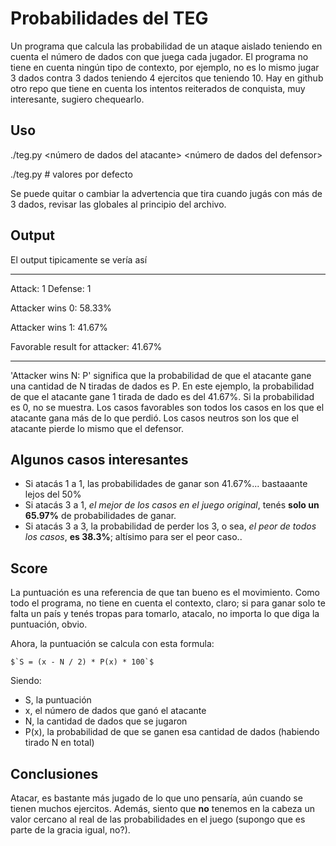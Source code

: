 # Probabilidades del TEG
Un programa que calcula las probabilidad de un ataque aislado teniendo en cuenta el número de dados con que juega cada jugador. El programa no tiene en cuenta ningún tipo de contexto, por ejemplo, no es lo mismo jugar 3 dados contra 3 dados teniendo 4 ejercitos que teniendo 10. Hay en github otro repo que tiene en cuenta los intentos reiterados de conquista, muy interesante, sugiero chequearlo.

## Uso
./teg.py \<número de dados del atacante\> \<número de dados del defensor\>

./teg.py            \# valores por defecto

Se puede quitar o cambiar la advertencia que tira cuando jugás con más de 3 dados, revisar las globales al principio del archivo.

## Output
El output tipicamente se vería así

-------------------------------------

Attack: 1   Defense: 1

Attacker wins 0: 58.33%

Attacker wins 1: 41.67%

Favorable result for attacker: 41.67%

-------------------------------------

'Attacker wins N: P' significa que la probabilidad de que el atacante gane una cantidad de N tiradas de dados es P. En este ejemplo, la probabilidad de que el atacante gane 1 tirada de dado es del 41.67%. Si la probabilidad es 0, no se muestra. Los casos favorables son todos los casos en los que el atacante gana más de lo que perdió. Los casos neutros son los que el atacante pierde lo mismo que el defensor.

## Algunos casos interesantes
* Si atacás 1 a 1, las probabilidades de ganar son 41.67%... bastaaante lejos del 50%
* Si atacás 3 a 1, _el mejor de los casos en el juego original_, tenés **solo un 65.97%** de probabilidades de ganar.
* Si atacás 3 a 3, la probabilidad de perder los 3, o sea, _el peor de todos los casos_, **es 38.3%**; altísimo para ser el peor caso..

## Score
La puntuación es una referencia de que tan bueno es el movimiento. Como todo el programa, no tiene en cuenta el contexto, claro; si para ganar solo te falta un país y tenés tropas para tomarlo, atacalo, no importa lo que diga la puntuación, obvio.

Ahora, la puntuación se calcula con esta formula: 

    $`S = (x - N / 2) * P(x) * 100`$

Siendo:
* S, la puntuación
* x, el número de dados que ganó el atacante
* N, la cantidad de dados que se jugaron
* P(x), la probabilidad de que se ganen esa cantidad de dados (habiendo tirado N en total)


## Conclusiones
Atacar, es bastante más jugado de lo que uno pensaría, aún cuando se tienen muchos ejercitos. Además, siento que **no** tenemos en la cabeza un valor cercano al real de las probabilidades en el juego (supongo que es parte de la gracia igual, no?). 


